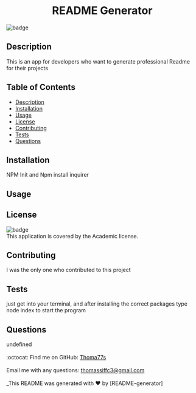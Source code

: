 
<h1 align="center">README Generator </h1>

![badge](https://img.shields.io/badge/license-Academic-brightgreen)<br />
## Description
 This is an app for developers who want to generate professional Readme for their projects


## Table of Contents
- [Description](#description)
- [Installation](#installation)
- [Usage](#usage)
- [License](#license)
- [Contributing](#contributing)
- [Tests](#tests)
- [Questions](#questions)


## Installation
 NPM Init and Npm install inquirer


## Usage
 


## License
![badge](https://img.shields.io/badge/license-Academic-brightgreen)
<br />
This application is covered by the Academic license. 


## Contributing
 I was the only one who contributed to this project


## Tests
 just get into your terminal, and after installing the correct packages type node index to start the program

 
## Questions
 undefined<br />
<br />
:octocat: Find me on GitHub: [Thoma77s](https://github.com/Thoma77s)<br />
<br />
 Email me with any questions: thomassiffc3@gmail.com<br /><br />
_This README was generated with ❤️ by [README-generator]
  
